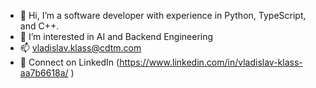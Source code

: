 - 👋 Hi, I’m a software developer with experience in Python, TypeScript, and C++. 
- 👀 I’m interested in AI and Backend Engineering
- 📫 vladislav.klass@cdtm.com
- 🔗 Connect on LinkedIn (https://www.linkedin.com/in/vladislav-klass-aa7b6618a/ ) 





